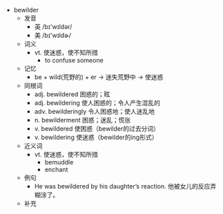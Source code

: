 - bewilder
  - 发音
    - 英 /bɪ'wɪldər/
    - 美 /bɪ'wɪldɚ/
  - 词义
    - vt. 使迷惑，使不知所措
      - to confuse someone
  - 记忆
    - be + wild(荒野的) + er → 迷失荒野中 → 使迷惑
  - 同根词
    - adj. bewildered 困惑的；眩
    - adj. bewildering 使人困惑的；令人产生混乱的
    - adv. bewilderingly 令人困惑地；使人迷乱地
    - n. bewilderment 困惑；迷乱；慌张
    - v. bewildered 使困惑（bewilder的过去分词）
    - v. bewildering 使迷惑（bewilder的ing形式）
  - 近义词
    - vt. 使迷惑，使不知所措
      - bemuddle
      - enchant
  - 例句
    - He was bewildered by his daughter’s reaction. 他被女儿的反应弄糊涂了。
  - 补充